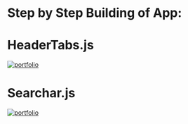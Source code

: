 # Step by Step  Building of App:

# HeaderTabs.js
[![portfolio](https://img.shields.io/badge/link-000?style=for-the-badge&logo=ko-fi&logoColor=white)](https://github.com/b-khan7276/uber-eats-react-native/blob/main/02_HeaderTabs.js.md)

# Searchar.js
[![portfolio](https://img.shields.io/badge/link-000?style=for-the-badge&logo=ko-fi&logoColor=white)](https://github.com/b-khan7276/uber-eats-react-native/blob/main/03_SearchBar.md)
